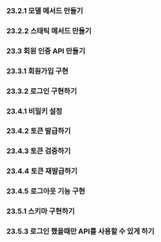 ### 23.2.1 모델 메서드 만들기

### 23.2.2 스태틱 메서드 만들기

### 23.3 회원 인증 API 만들기

### 23.3.1 회원가입 구현

### 23.3.2 로그인 구현하기

### 23.4.1 비밀키 설정

### 23.4.2 토큰 발급하기

### 23.4.3 토큰 검증하기

### 23.4.4 토큰 재발급하기

### 23.4.5 로그아웃 기능 구현

### 23.5.1 스키마 구현하기

### 23.5.3 로그인 했을때만 API를 사용할 수 있게 하기

